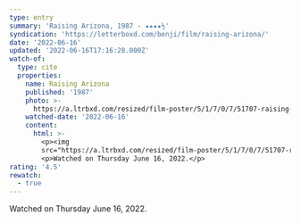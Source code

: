 ```yaml
---
type: entry
summary: 'Raising Arizona, 1987 - ★★★★½'
syndication: 'https://letterboxd.com/benji/film/raising-arizona/'
date: '2022-06-16'
updated: '2022-06-16T17:16:28.000Z'
watch-of:
  type: cite
  properties:
    name: Raising Arizona
    published: '1987'
    photo: >-
      https://a.ltrbxd.com/resized/film-poster/5/1/7/0/7/51707-raising-arizona-0-600-0-900-crop.jpg?v=4a10e2c93f
    watched-date: '2022-06-16'
    content:
      html: >-
        <p><img
        src="https://a.ltrbxd.com/resized/film-poster/5/1/7/0/7/51707-raising-arizona-0-600-0-900-crop.jpg?v=4a10e2c93f"/></p>
        <p>Watched on Thursday June 16, 2022.</p>
rating: '4.5'
rewatch:
  - true
---
```

Watched on Thursday June 16, 2022.
